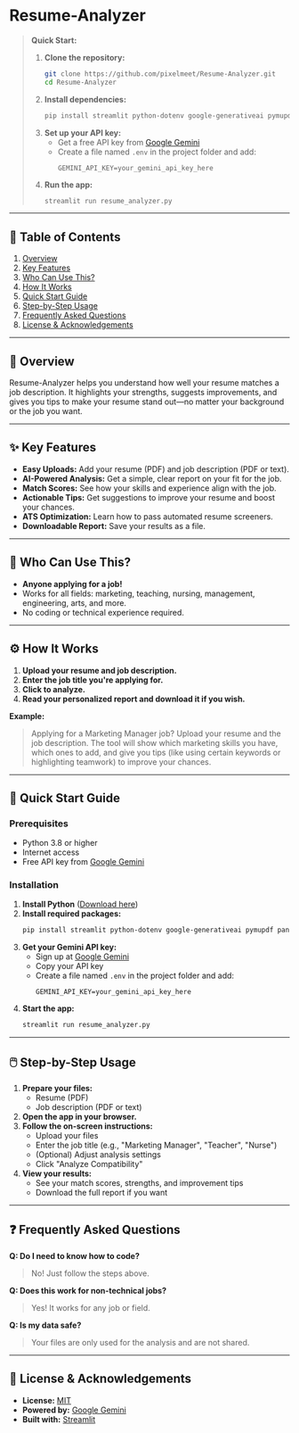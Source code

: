 # Resume-Analyzer

> **Quick Start:**
> 
> 1. **Clone the repository:**
>    ```bash
>    git clone https://github.com/pixelmeet/Resume-Analyzer.git
>    cd Resume-Analyzer
>    ```
> 2. **Install dependencies:**
>    ```bash
>    pip install streamlit python-dotenv google-generativeai pymupdf pandas
>    ```
> 3. **Set up your API key:**
>    - Get a free API key from [Google Gemini](https://ai.google.dev/)
>    - Create a file named `.env` in the project folder and add:
>      ```
>      GEMINI_API_KEY=your_gemini_api_key_here
>      ```
> 4. **Run the app:**
>    ```bash
>    streamlit run resume_analyzer.py
>    ```

---

## 📑 Table of Contents
1. [Overview](#overview)
2. [Key Features](#key-features)
3. [Who Can Use This?](#who-can-use-this)
4. [How It Works](#how-it-works)
5. [Quick Start Guide](#quick-start-guide)
6. [Step-by-Step Usage](#step-by-step-usage)
7. [Frequently Asked Questions](#frequently-asked-questions)
8. [License & Acknowledgements](#license--acknowledgements)

---

## 📝 Overview
Resume-Analyzer helps you understand how well your resume matches a job description. It highlights your strengths, suggests improvements, and gives you tips to make your resume stand out—no matter your background or the job you want.

---

## ✨ Key Features
- **Easy Uploads:** Add your resume (PDF) and job description (PDF or text).
- **AI-Powered Analysis:** Get a simple, clear report on your fit for the job.
- **Match Scores:** See how your skills and experience align with the job.
- **Actionable Tips:** Get suggestions to improve your resume and boost your chances.
- **ATS Optimization:** Learn how to pass automated resume screeners.
- **Downloadable Report:** Save your results as a file.

---

## 👥 Who Can Use This?
- **Anyone applying for a job!**
- Works for all fields: marketing, teaching, nursing, management, engineering, arts, and more.
- No coding or technical experience required.

---

## ⚙️ How It Works
1. **Upload your resume and job description.**
2. **Enter the job title you're applying for.**
3. **Click to analyze.**
4. **Read your personalized report and download it if you wish.**

**Example:**
> Applying for a Marketing Manager job? Upload your resume and the job description. The tool will show which marketing skills you have, which ones to add, and give you tips (like using certain keywords or highlighting teamwork) to improve your chances.

---

## 🚀 Quick Start Guide
### Prerequisites
- Python 3.8 or higher
- Internet access
- Free API key from [Google Gemini](https://ai.google.dev/)

### Installation
1. **Install Python** ([Download here](https://www.python.org/downloads/))
2. **Install required packages:**
   ```bash
   pip install streamlit python-dotenv google-generativeai pymupdf pandas
   ```
3. **Get your Gemini API key:**
   - Sign up at [Google Gemini](https://ai.google.dev/)
   - Copy your API key
   - Create a file named `.env` in the project folder and add:
     ```
     GEMINI_API_KEY=your_gemini_api_key_here
     ```
4. **Start the app:**
   ```bash
   streamlit run resume_analyzer.py
   ```

---

## 🖱️ Step-by-Step Usage
1. **Prepare your files:**
   - Resume (PDF)
   - Job description (PDF or text)
2. **Open the app in your browser.**
3. **Follow the on-screen instructions:**
   - Upload your files
   - Enter the job title (e.g., "Marketing Manager", "Teacher", "Nurse")
   - (Optional) Adjust analysis settings
   - Click "Analyze Compatibility"
4. **View your results:**
   - See your match scores, strengths, and improvement tips
   - Download the full report if you want

---

## ❓ Frequently Asked Questions
**Q: Do I need to know how to code?**
> No! Just follow the steps above.

**Q: Does this work for non-technical jobs?**
> Yes! It works for any job or field.

**Q: Is my data safe?**
> Your files are only used for the analysis and are not shared.

---

## 📄 License & Acknowledgements
- **License:** [MIT](LICENSE)
- **Powered by:** [Google Gemini](https://ai.google.dev/)
- **Built with:** [Streamlit](https://streamlit.io/)